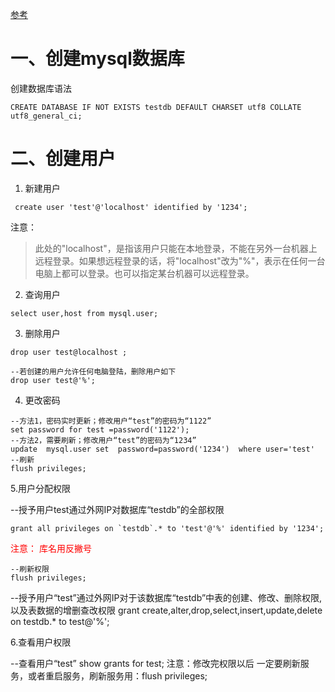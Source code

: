 [参考](https://blog.csdn.net/weixin_42194239/article/details/103048808)


# 一、创建mysql数据库

创建数据库语法
```
CREATE DATABASE IF NOT EXISTS testdb DEFAULT CHARSET utf8 COLLATE utf8_general_ci;
```

# 二、创建用户

1. 新建用户
```
 create user 'test'@'localhost' identified by '1234';
``` 

注意：  
>此处的"localhost"，是指该用户只能在本地登录，不能在另外一台机器上远程登录。如果想远程登录的话，将"localhost"改为"%"，表示在任何一台电脑上都可以登录。也可以指定某台机器可以远程登录。

2. 查询用户

```
select user,host from mysql.user;
```

3. 删除用户

```
drop user test@localhost ;

--若创建的用户允许任何电脑登陆，删除用户如下
drop user test@'%';
```

4. 更改密码
```
--方法1，密码实时更新；修改用户“test”的密码为“1122”
set password for test =password('1122');
--方法2，需要刷新；修改用户“test”的密码为“1234”
update  mysql.user set  password=password('1234')  where user='test'
--刷新
flush privileges;
```
5.用户分配权限

--授予用户test通过外网IP对数据库“testdb”的全部权限
```
grant all privileges on `testdb`.* to 'test'@'%' identified by '1234'; 
``` 
<font color=red>注意： 库名用反撇号</font>

```
--刷新权限
flush privileges; 
```

--授予用户“test”通过外网IP对于该数据库“testdb”中表的创建、修改、删除权限,以及表数据的增删查改权限
grant create,alter,drop,select,insert,update,delete on testdb.* to test@'%';     

6.查看用户权限

--查看用户“test”
show grants for test;
注意：修改完权限以后 一定要刷新服务，或者重启服务，刷新服务用：flush privileges;
